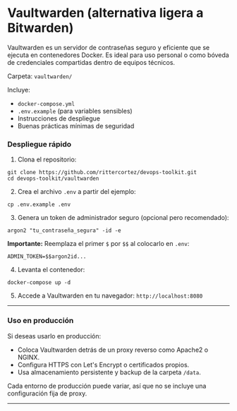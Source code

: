 #  Vaultwarden (alternativa ligera a Bitwarden)

Vaultwarden es un servidor de contraseñas seguro y eficiente que se ejecuta en contenedores Docker. Es ideal para uso personal o como bóveda de credenciales compartidas dentro de equipos técnicos.

Carpeta: `vaultwarden/`

Incluye:

- `docker-compose.yml`
- `.env.example` (para variables sensibles)
- Instrucciones de despliegue
- Buenas prácticas mínimas de seguridad

###  Despliegue rápido

1. Clona el repositorio:

```
git clone https://github.com/rittercortez/devops-toolkit.git
cd devops-toolkit/vaultwarden
```

2. Crea el archivo `.env` a partir del ejemplo:

```
cp .env.example .env
```

3. Genera un token de administrador seguro (opcional pero recomendado):

```
argon2 "tu_contraseña_segura" -id -e
```

**Importante:** Reemplaza el primer `$` por `$$` al colocarlo en `.env`:

```
ADMIN_TOKEN=$$argon2id...
```

4. Levanta el contenedor:

```
docker-compose up -d
```

5. Accede a Vaultwarden en tu navegador: `http://localhost:8080`

---

### Uso en producción

Si deseas usarlo en producción:

- Coloca Vaultwarden detrás de un proxy reverso como Apache2 o NGINX.
- Configura HTTPS con Let's Encrypt o certificados propios.
- Usa almacenamiento persistente y backup de la carpeta `/data`.

Cada entorno de producción puede variar, así que no se incluye una configuración fija de proxy.

---

